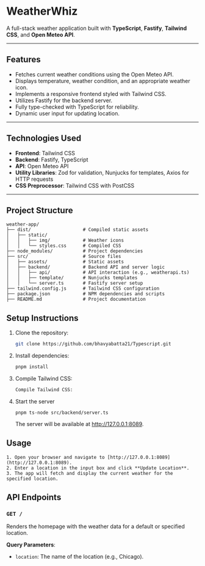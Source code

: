 # WeatherWhiz

A full-stack weather application built with **TypeScript**, **Fastify**, **Tailwind CSS**, and **Open Meteo API**.

---

## **Features**
- Fetches current weather conditions using the Open Meteo API.
- Displays temperature, weather condition, and an appropriate weather icon.
- Implements a responsive frontend styled with Tailwind CSS.
- Utilizes Fastify for the backend server.
- Fully type-checked with TypeScript for reliability.
- Dynamic user input for updating location.

---

## **Technologies Used**
- **Frontend**: Tailwind CSS
- **Backend**: Fastify, TypeScript
- **API**: Open Meteo API
- **Utility Libraries**: Zod for validation, Nunjucks for templates, Axios for HTTP requests
- **CSS Preprocessor**: Tailwind CSS with PostCSS

---

## **Project Structure**
```plaintext
weather-app/
├── dist/                   # Compiled static assets
│   ├── static/
│   │   ├── img/            # Weather icons
│   │   └── styles.css      # Compiled CSS
├── node_modules/           # Project dependencies
├── src/                    # Source files
│   ├── assets/             # Static assets
│   ├── backend/            # Backend API and server logic
│   │   ├── api/            # API interaction (e.g., weatherapi.ts)
│   │   ├── template/       # Nunjucks templates
│   │   └── server.ts       # Fastify server setup
├── tailwind.config.js      # Tailwind CSS configuration
├── package.json            # NPM dependencies and scripts
├── README.md               # Project documentation
```

## Setup Instructions
1. Clone the repository:
   ```bash
   git clone https://github.com/bhavyabatta21/Typescript.git
   ```
2. Install dependencies:
    ```bash
    pnpm install
    ```
3. Compile Tailwind CSS:
    ```bash
    Compile Tailwind CSS:
    ```
4. 	Start the server
    ```
    pnpm ts-node src/backend/server.ts
    ```
    The server will be available at http://127.0.0.1:8089.

   ## Usage
    1. Open your browser and navigate to [http://127.0.0.1:8089](http://127.0.0.1:8089).
    2. Enter a location in the input box and click **Update Location**.
    3. The app will fetch and display the current weather for the specified location.

## API Endpoints
### `GET /`
Renders the homepage with the weather data for a default or specified location.

**Query Parameters**:
- `location`: The name of the location (e.g., Chicago).
